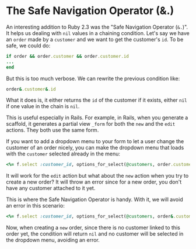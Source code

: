 # The Safe Navigation Operator (&.) 

An interesting addition to Ruby 2.3 was the "Safe Navigation Operator (`&.`)".
It helps us dealing with `nil` values in a chaining condition. Let's say we have an
`order` made by a `customer` and we want to get the customer's `id`. To be
safe, we could do:

```ruby
if order && order.customer && order.customer.id
...
end
```

But this is too much verbose. We can rewrite the previous condition like:

```ruby
order&.customer&.id
```

What it does is, it either returns the `id` of the customer if it exists, either `nil` if one value in the chain is `nil`.

This is useful especially in Rails. For example, in Rails, when you generate a
scaffold, it generates a partial view `_form` for both the `new` and the `edit`
actions. They both use the same form.

If you want to add a dropdown menu to your form to let a user change the
customer of an order nicely, you can make the dropdown menu that loads with the `customer` selected already in the menu:


```ruby
<%= f.select :customer_id, options_for_select(@customers, order.customer.id) %>
```

It will work for the `edit` action but what about the `new` action when you try
to create a new order? It will throw an error since for a new order, you don't
have any customer attached to it yet.

This is where the Safe Navigation Operator is handy. With it, we will avoid an
error in this scenario:

```ruby
<%= f.select :customer_id, options_for_select(@customers, order&.customer&.id) %>
```

Now, when creating a `new` order, since there is no customer linked to
this order yet, the condition will return `nil` and no customer will be
selected in the dropdown menu, avoiding an error.


